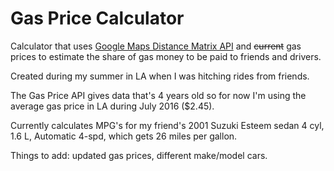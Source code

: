 # Gas Price Calculator
Calculator that uses [Google Maps Distance Matrix API](https://developers.google.com/maps/documentation/distance-matrix/) and ~~current~~ gas prices to estimate the share of gas money to be paid to friends and drivers.

Created during my summer in LA when I was hitching rides from friends.

The Gas Price API gives data that's 4 years old so for now I'm using the average gas price in LA during July 2016 ($2.45).

Currently calculates MPG's for my friend's 2001 Suzuki Esteem sedan 4 cyl, 1.6 L, Automatic 4-spd, which gets 26 miles per gallon.

Things to add: updated gas prices, different make/model cars.